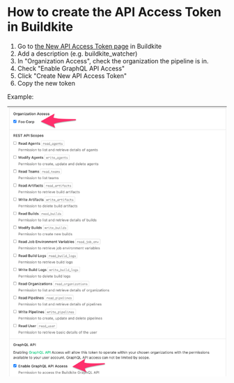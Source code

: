 # How to create the API Access Token in Buildkite

1. Go to [the New API Access Token page](https://buildkite.com/user/api-access-tokens/new) in Buildkite
1. Add a description (e.g. buildkite_watcher)
1. In "Organization Access", check the organization the pipeline is in.
1. Check "Enable GraphQL API Access"
1. Click "Create New API Access Token"
1. Copy the new token

Example:

![New API Access Token page](new_api_access_token_page.png)

